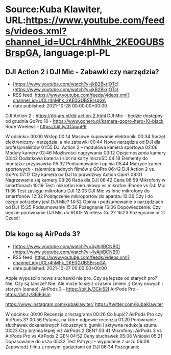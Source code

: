 # Source:Kuba Klawiter, URL:https://www.youtube.com/feeds/videos.xml?channel_id=UCLr4hMhk_2KE0GUBSBrspGA, language:pl-PL

## DJI Action 2 i DJI Mic - Zabawki czy narzędzia?
 - [https://www.youtube.com/watch?v=jkB2BkrjOTc](https://www.youtube.com/watch?v=jkB2BkrjOTc)
 - RSS feed: https://www.youtube.com/feeds/videos.xml?channel_id=UCLr4hMhk_2KE0GUBSBrspGA
 - date published: 2021-10-28 00:00:00+00:00

DJI Action 2 -  https://dji-ars.pl/dji-action-2.html
DJI Mic - będzie dostępny od grudnia
GoPro 10 -  https://www.gohero.pl/kamera-gopro-hero-10-black 
Rode Wireless - https://bit.ly/3CqupP9

W odcinku:
00:00 Wstęp
00:14 Masowe kupowanie elektroniki
00:34 Sprzęt elektroniczny- narzędzia, a nie zabawki
00:44 Nowe narzędzia od DJI dla profesjonalistów
01:55 DJI Action 2 – modułowa kamera sportowa
02:06 Moduły kamery
02:46 Możliwości nagrywania
03:12 Opcje noszenia kamery
03:42 Dodatkowa bateria i slot na karty microSD
04:18 Elementy do montażu: przyssawka
05:32 Podsumowanie i opinia
05:44 Matryce kamer sportowych - tajemnica ładnych filmów z GOPro
06:42 DJI Action 2 vs. GoPro
07:17 Czy kamera od DJI to prawdziwy Action Cam?
08:01 Nagrzewanie się kamery
08:26 Rada dla DJI
08:42 Cena
08:59 Mikrofony w smartfonach
10:19 Test: mikrofon kierunkowy vs mikrofon iPhone vs DJI Mic
11:36 Test zasięgu mikrofonu DJI
12:03 DJI Mic vs Inne mikrofony do smartfonów
12:32 Podłączenie mikroportów do aparatu
13:36 Czy i do czego potrzebny jest DJI Mic?
14:52 Opinia i podsumowanie o narzędziach od DJI
15:25 Podsumowanie
15:36 Pożegnanie
16:06 Dopowiedzenie: Czy będzie porównanie DJI Mic do RODE Wireless Go 2?
16:23 Pożegnanie nr 2: Cześć!

## Dla kogo są AirPods 3?
 - [https://www.youtube.com/watch?v=4yAjjtBCNB0](https://www.youtube.com/watch?v=4yAjjtBCNB0)
 - RSS feed: https://www.youtube.com/feeds/videos.xml?channel_id=UCLr4hMhk_2KE0GUBSBrspGA
 - date published: 2021-10-27 00:00:00+00:00

Apple wypuściło nowe słuchawki nie pro. Czy są lepsze od starych pro? Nie. Czy są tańsze? Nie. Ale może to się z czasem zmieni ;) Ceny nowych i starych (ceneo): 
AirPods 3 - https://bit.ly/3Cki52I
AirPods Pro - https://bit.ly/3BlEdsm

https://www.instagram.com/kubaklawiter/
https://twitter.com/KubaKlawiter

W odcinku:
00:00 Recenzja z Instagrama
00:26 Co kupić? AirPods Pro czy AirPods 3?
00:56 Pytania, na które odpowie recenzja
01:20 Porównanie słuchawek dokanałowych i dousznych: gumki i aktywna redukcja szumu
03:23 Czy brzmią lepiej niż AirPods 2 GEN?
03:41 Mikrofony: AirPods 3 vs AirPods Pro vs AirPods 2 GEN
04:52 Ceny słuchawek
05:08 Wnioski
05:21 Dopasowanie do uszu
05:32 Test Patrycji – wypadanie z uszu
06:09 Zapowiedź filmu z nowymi gadżetami od DJI
06:34 Pożegnanie

